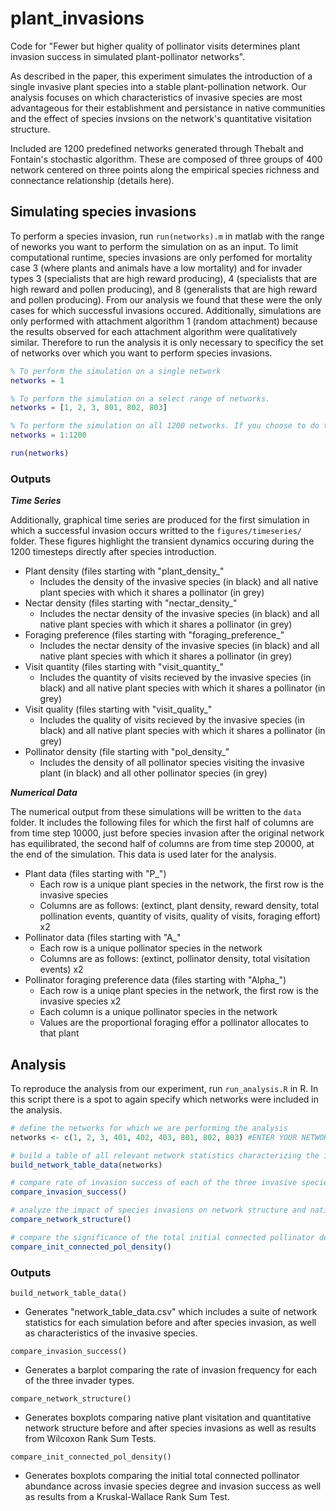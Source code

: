# plant_invasions

Code for "Fewer but higher quality of pollinator visits determines plant invasion success in simulated plant-pollinator networks".

As described in the paper, this experiment simulates the introduction of a single invasive plant species into a stable plant-pollination network. Our analysis focuses on which characteristics of invasive species are most advantageous for their establishment and persistance in native communities and the effect of species invsions on the network's quantitative visitation structure. 

Included are 1200 predefined networks generated through Thebalt and Fontain's stochastic algorithm. These are composed of three groups of 400 network centered on three points along the empirical species richness and connectance relationship (details here).

## Simulating species invasions

To perform a species invasion, run ```run(networks).m``` in matlab with the range of neworks you want to perform the simulation on as an input. To limit computational runtime, species invasions are only perfomed for mortality case 3 (where plants and animals have a low mortality) and for invader types 3 (specialists that are high reward producing), 4 (specialists that are high reward and pollen producing), and 8 (generalists that are high reward and pollen producing). From our analysis we found that these were the only cases for which successful invasions occured. Additionally, simulations are only performed with attachment algorithm 1 (random attachment) because the results observed for each attachment algorithm were qualitatively similar. Therefore to run the analysis it is only necessary to specificy the set of networks over which you want to perform species invasions. 

```matlab
% To perform the simulation on a single network
networks = 1 

% To perform the simulation on a select range of networks.
networks = [1, 2, 3, 801, 802, 803] 

% To perform the simulation on all 1200 networks. If you choose to do this I recommended that you use a computing cluster!
networks = 1:1200 

run(networks)
```

### Outputs

***Time Series***

Additionally, graphical time series are produced for the first simulation in which a successful invasion occurs writted to the ```figures/timeseries/``` folder. These figures highlight the transient dynamics occuring during the 1200 timesteps directly after species introduction.
* Plant density (files starting with "plant_density_"
  * Includes the density of the invasive species (in black) and all native plant species with which it shares a pollinator (in grey)
* Nectar density (files starting with "nectar_density_"
  * Includes the nectar density of the invasive species (in black) and all native plant species with which it shares a pollinator (in grey)
* Foraging preference (files starting with "foraging_preference_"
  * Includes the nectar density of the invasive species (in black) and all native plant species with which it shares a pollinator (in grey)
* Visit quantity (files starting with "visit_quantity_"
  * Includes the quantity of visits recieved by the invasive species (in black) and all native plant species with which it shares a pollinator (in grey)
* Visit quality (files starting with "visit_quality_"
  * Includes the quality of visits recieved by the invasive species (in black) and all native plant species with which it shares a pollinator (in grey)
* Pollinator density (file starting with "pol_density_"
  * Includes the density of all pollinator species visiting the invasive plant (in black) and all other pollinator species (in grey)

***Numerical Data***

The numerical output from these simulations will be written to the ```data``` folder. It includes the following files for which the first half of columns are from time step 10000, just before species invasion after the original network has equilibrated, the second half of columns are from time step 20000, at the end of the simulation. This data is used later for the analysis.
* Plant data (files starting with "P_")
  * Each row is a unique plant species in the network, the first row is the invasive species
  * Columns are as follows: (extinct, plant density, reward density, total pollination events, quantity of visits, quality of visits, foraging effort) x2
* Pollinator data (files starting with "A_"
  * Each row is a unique pollinator species in the network
  * Columns are as follows: (extinct, pollinator density, total visitation events) x2
* Pollinator foraging preference data (files starting with "Alpha_")
  * Each row is a uniqe plant species in the network, the first row is the invasive species x2
  * Each column is a unique pollinator species in the network
  * Values are the proportional foraging effor a pollinator allocates to that plant

## Analysis 

To reproduce the analysis from our experiment, run ```run_analysis.R``` in R. In this script there is a spot to again specify which networks were included in the analysis.

``` R
# define the networks for which we are performing the analysis
networks <- c(1, 2, 3, 401, 402, 403, 801, 802, 803) #ENTER YOUR NETWORKS HERE

# build a table of all relevant network statistics characterizing the invasion
build_network_table_data(networks)

# compare rate of invasion success of each of the three invasive species types
compare_invasion_success()

# analyze the impact of species invasions on network structure and native plant visitation
compare_network_structure()

# compare the significance of the total initial connected pollinator density
compare_init_connected_pol_density()
```

### Outputs

```build_network_table_data()``` 
* Generates "network_table_data.csv" which includes a suite of network statistics for each simulation before and after species invasion, as well as characteristics of the invasive species. 

```compare_invasion_success()``` 
* Generates a barplot comparing the rate of invasion frequency for each of the three invader types.

```compare_network_structure()``` 
* Generates boxplots comparing native plant visitation and quantitative network structure before and after species invasions as well as results from Wilcoxon Rank Sum Tests.

```compare_init_connected_pol_density()``` 
* Generates boxplots comparing the initial total connected pollinator abundance across invasie species degree and invasion success as well as results from a Kruskal-Wallace Rank Sum Test. 
